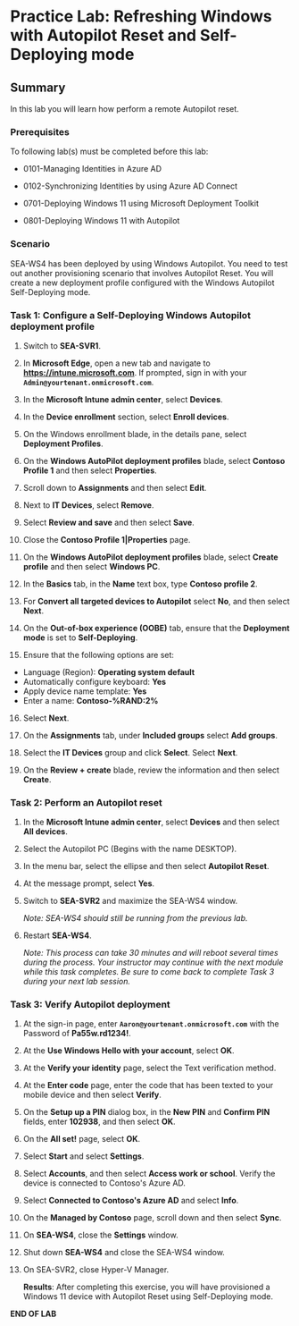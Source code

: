 # Practice Lab: Refreshing Windows with Autopilot Reset and Self-Deploying mode

## Summary

In this lab you will learn how perform a remote Autopilot reset.

### Prerequisites

To following lab(s) must be completed before this lab:

- 0101-Managing Identities in Azure AD

- 0102-Synchronizing Identities by using Azure AD Connect

- 0701-Deploying Windows 11 using Microsoft Deployment Toolkit

- 0801-Deploying Windows 11 with Autopilot


### Scenario

SEA-WS4 has been deployed by using Windows Autopilot. You need to test out another provisioning scenario that involves Autopilot Reset. You will create a new deployment profile configured with the Windows Autopilot Self-Deploying mode.

### Task 1: Configure a  Self-Deploying Windows Autopilot deployment profile

1. Switch to **SEA-SVR1**.

2. In **Microsoft Edge**, open a new tab and navigate to **https://intune.microsoft.com**. If prompted, sign in with your **`Admin@yourtenant.onmicrosoft.com`**.

3. In the **Microsoft Intune admin center**, select **Devices**.

4. In the **Device enrollment** section, select **Enroll devices**. 

5. On the Windows enrollment blade, in the details pane, select **Deployment Profiles**.

6. On the **Windows AutoPilot deployment profiles** blade, select **Contoso Profile 1** and then select **Properties**.

7. Scroll down to **Assignments** and then select **Edit**.

8. Next to **IT Devices**, select **Remove**.

9. Select **Review and save** and then select **Save**.

10. Close the **Contoso Profile 1|Properties** page.

11. On the **Windows AutoPilot deployment profiles** blade, select **Create profile** and then select **Windows PC**.

12. In the **Basics** tab, in the **Name** text box, type **Contoso profile 2**.

13. For **Convert all targeted devices to Autopilot** select **No**, and then select **Next**.

14. On the **Out-of-box experience (OOBE)** tab, ensure that the **Deployment mode** is set to **Self-Deploying**.

15. Ensure that the following options are set:

   - Language (Region): **Operating system default**
   - Automatically configure keyboard: **Yes**
   - Apply device name template: **Yes**
   - Enter a name: **Contoso-%RAND:2%**

16. Select **Next**.

17. On the **Assignments** tab, under **Included groups** select **Add groups**.

18. Select the **IT Devices** group and click **Select**. Select **Next**.

19. On the **Review + create** blade, review the information and then select **Create**.

### Task 2: Perform an Autopilot reset

1. In the **Microsoft Intune admin center**, select **Devices** and then select **All devices**.

2. Select the Autopilot PC (Begins with the name DESKTOP).

3. In the menu bar, select the ellipse and then select **Autopilot Reset**.

5. At the message prompt, select **Yes**.

6. Switch to **SEA-SVR2** and maximize the SEA-WS4 window.

   _Note: SEA-WS4 should still be running from the previous lab._

7. Restart **SEA-WS4**.

   _Note: This process can take 30 minutes and will reboot several times during the process. Your instructor may continue with the next module while this task completes. Be sure to come back to complete Task 3 during your next lab session._ 

### Task 3: Verify Autopilot deployment

1. At the sign-in page, enter **`Aaron@yourtenant.onmicrosoft.com`** with the Password of **Pa55w.rd1234!**.

2. At the **Use Windows Hello with your account**, select **OK**.

3. At the **Verify your identity** page, select the Text verification method.

4. At the **Enter code** page, enter the code that has been texted to your mobile device and then select **Verify**.

5. On the **Setup up a PIN** dialog box, in the **New PIN** and **Confirm PIN** fields, enter **102938**, and then select **OK**.

6. On the **All set!** page, select **OK**.

7. Select **Start** and select **Settings**. 

8. Select **Accounts**, and then select **Access work or school**. Verify the device is connected to Contoso's Azure AD.

9. Select **Connected to Contoso's Azure AD** and select **Info**.

10. On the **Managed by Contoso** page, scroll down and then select **Sync**.

11. On **SEA-WS4**, close the **Settings** window.

12. Shut down **SEA-WS4** and close the SEA-WS4 window.

13. On SEA-SVR2, close Hyper-V Manager.

    **Results**: After completing this exercise, you will have provisioned a Windows 11 device with Autopilot Reset using Self-Deploying mode.

**END OF LAB**
